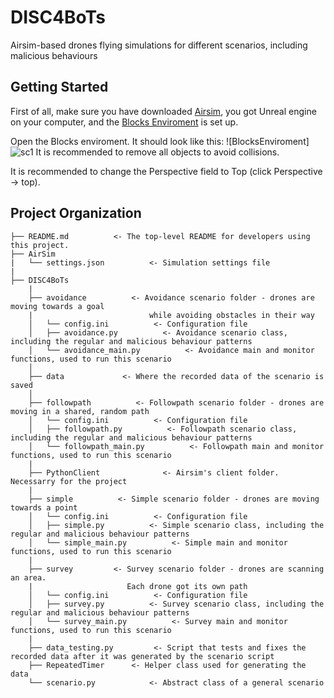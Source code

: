 # DISC4BoTs
Airsim-based drones flying simulations for different scenarios, including malicious behaviours

## Getting Started
First of all, make sure you have downloaded [Airsim](https://github.com/microsoft/AirSim), you got Unreal engine on your computer, and the [Blocks Enviroment](https://microsoft.github.io/AirSim/unreal_blocks/) is set up.

Open the Blocks enviroment. It should look like this:
![BlocksEnviroment]![sc1](https://user-images.githubusercontent.com/60989064/107655204-029d0c00-6c8c-11eb-8929-e678b6461758.png)
It is recommended to remove all objects to avoid collisions.

It is recommended to change the Perspective field to Top (click Perspective -> top).


## Project Organization

    ├── README.md          <- The top-level README for developers using this project.
    ├── AirSim
    |   └── settings.json          <- Simulation settings file
    |
    ├── DISC4BoTs
        |
        ├── avoidance          <- Avoidance scenario folder - drones are moving towards a goal 
        |                          while avoiding obstacles in their way          
        │   └── config.ini          <- Configuration file
        │   ├── avoidance.py          <- Avoidance scenario class, including the regular and malicious behaviour patterns
        │   └── avoidance_main.py          <- Avoidance main and monitor functions, used to run this scenario
        │
        ├── data             <- Where the recorded data of the scenario is saved
        │
        ├── followpath          <- Followpath scenario folder - drones are moving in a shared, random path
        │   └── config.ini          <- Configuration file
        │   ├── followpath.py          <- Followpath scenario class, including the regular and malicious behaviour patterns
        │   └── followpath_main.py          <- Followpath main and monitor functions, used to run this scenario
        |
        ├── PythonClient              <- Airsim's client folder. Necessarry for the project
        |
        ├── simple          <- Simple scenario folder - drones are moving towards a point
        │   └── config.ini          <- Configuration file
        │   ├── simple.py          <- Simple scenario class, including the regular and malicious behaviour patterns
        │   └── simple_main.py          <- Simple main and monitor functions, used to run this scenario
        |
        ├── survey         <- Survey scenario folder - drones are scanning an area.
        |                     Each drone got its own path
        │   └── config.ini          <- Configuration file
        │   ├── survey.py          <- Survey scenario class, including the regular and malicious behaviour patterns
        │   └── survey_main.py          <- Survey main and monitor functions, used to run this scenario
        |
        ├── data_testing.py         <- Script that tests and fixes the recorded data after it was generated by the scenario script
        ├── RepeatedTimer      <- Helper class used for generating the data
        └── scenario.py            <- Abstract class of a general scenario
    

